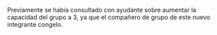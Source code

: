 Previamente se habia consultado con ayudante sobre aumentar
la capacidad del grupo a 3, ya que el compañero de grupo
de este nuevo integrante congelo.
